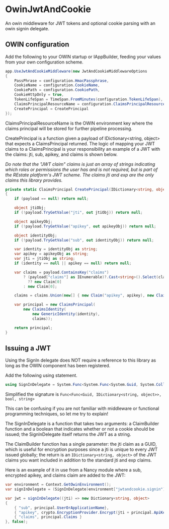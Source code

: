 # OwinJwtAndCookie
An owin middleware for JWT tokens and optional cookie parsing with an owin signin delegate.

## OWIN configuration

Add the following to your OWIN startup or IAppBuilder, feeding your values from your own configuration scheme.

```csharp
app.UseJwtAndCookieMiddleware(new JwtAndCookieMiddlewareOptions
{
    PassPhrase = configuration.HmacPassphrase,
    CookieName = configuration.CookieName,
    CookiePath = configuration.CookiePath,
    CookieHttpOnly = true,
    TokenLifeSpan = TimeSpan.FromMinutes(configuration.TokenLifeSpan),
    ClaimsPrincipalResourceName = configuration.ClaimsPrincipalResourceName,
    CreatePrincipal = CreatePrincipal
});
```

ClaimsPrincipalResourceName is the OWIN environment key where the claims principal will be stored for further pipeline processing.

CreatePrincipal is a function given a payload of IDictionary<string, object> that expects a ClaimsPrincipal returned. The logic of mapping your JWT claims to a ClaimsPrincipal is your responsibility an example of a JWT with the claims: jti, sub, apikey, and claims is shown below. 

*Do note that the "JWT claim" claims is just an array of strings indicating which roles or permissions the user has and is not required, but is part of the REstate platform's JWT scheme. The claims jti and exp are the only claims this library provides.*

```csharp
private static ClaimsPrincipal CreatePrincipal(IDictionary<string, object> payload)
{
    if (payload == null) return null;

    object jtiObj;
    if (!payload.TryGetValue("jti", out jtiObj)) return null;

    object apikeyObj;
    if (!payload.TryGetValue("apikey", out apikeyObj)) return null;

    object identityObj;
    if (!payload.TryGetValue("sub", out identityObj)) return null;

    var identity = identityObj as string;
    var apikey = apikeyObj as string;
    var jti = jtiObj as string;
    if (identity == null || apikey == null) return null;

    var claims = payload.ContainsKey("claims")
        ? (payload["claims"] as IEnumerable)?.Cast<string>().Select(claim => new Claim("claim", claim))
          ?? new Claim[0]
        : new Claim[0];

    claims = claims.Union(new[] { new Claim("apikey", apikey), new Claim("jti", jti) });

    var principal = new ClaimsPrincipal(
        new ClaimsIdentity(
            new GenericIdentity(identity),
            claims));

    return principal;
}
```

## Issuing a JWT
Using the SignIn delegate does NOT require a reference to this library as long as the OWIN component has been registered.

Add the following using statement.

```csharp
using SignInDelegate = System.Func<System.Func<System.Guid, System.Collections.Generic.IDictionary<string, object>>, bool, string>;
```

Simplified the signature is `Func<Func<Guid, IDictionary<string, object>>, bool, string>`

This can be confusing if you are not familiar with middleware or functional programming techniques, so let me try to explain!

The SignInDelegate is a function that takes two arguments: a ClaimBuilder function and a boolean that indicates whether or not a cookie should be issued; the SignInDelegate itself returns the JWT as a string.

The ClaimBuilder function has a single parameter: the jti claim as a GUID, which is useful for encryption purposes since a jti is unique to every JWT issued globally; the return is an `IDictionary<string, object>` of the JWT claims you want included in addition to the standard jti and exp claims.

Here is an example of it in use from a Nancy module where a sub, encrypted apikey, and claims claim are added to the JWT:

```csharp
var environment = Context.GetOwinEnvironment();
var signInDelegate = (SignInDelegate)environment["jwtandcookie.signin"];

var jwt = signInDelegate((jti) => new Dictionary<string, object>
{
    { "sub", principal.UserOrApplicationName},
    { "apikey", crypto.EncryptionProvider.Encrypt(jti + principal.ApiKey)},
    { "claims", principal.Claims }
}, false);
```

